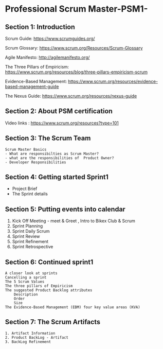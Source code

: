 # Professional Scrum Master-PSM1-

Section 1: Introduction 
------------------------

Scrum Guide: https://www.scrumguides.org/

Scrum Glossary: https://www.scrum.org/Resources/Scrum-Glossary

Agile Manifesto: http://agilemanifesto.org/

The Three Pillars of Empiricism:  https://www.scrum.org/resources/blog/three-pillars-empiricism-scrum

Evidence-Based Management:  https://www.scrum.org/resources/evidence-based-management-guide

The Nexus Guide: https://www.scrum.org/resources/nexus-guide




Section 2: About PSM certification 
----------------------------------

Video links : https://www.scrum.org/resources?type=101


Section 3: The Scrum Team
--------------------------
    Scrum Master Basics
    - What are responsibilties as Scrum Master?
    - what are the responsibilities of  Product Owner?
    - Developer Responsibilities 
     
Section 4: Getting started Sprint1
----------------------------------

- Project Brief 
- The Sprint details 


Section 5: Putting events into calendar 
---------------------------------------

1. Kick Off Meeting - meet & Greet , Intro to Bikex Club & Scrum
2. Sprint Planning 
3. Sprint Daily Scrum 
4. Sprint Review 
5. Sprint Refinement 
10. Sprint Retrospective 



Section 6: Continued sprint1
----------------------------

    A closer look at sprints 
    Cancelling a sprint 
    The 5 Scrum Values
    The three pillars of Empiricism
    The suggested Product Backlog attributes
        Description
        Order
        Size
    The Evidence-Based Management (EBM) four key value areas (KVA)


Section 7: The Scrum Artifacts
------------------------------ 

    1. Artifact Information 
    2. Product BackLog - Artifact
    3. BackLog Refinement 
     


